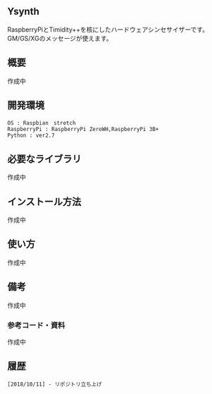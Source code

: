 ## Ysynth

RaspberryPiとTimidity++を核にしたハードウェアシンセサイザーです。GM/GS/XGのメッセージが使えます。

## 概要
作成中
## 開発環境
    OS : Raspbian　stretch
    RaspberryPi : RaspberryPi ZeroWH,RaspberryPi 3B+
    Python : ver2.7

## 必要なライブラリ
作成中

## インストール方法
作成中

## 使い方
作成中

## 備考
作成中

### 参考コード・資料
作成中
## 履歴
    [2018/10/11] - リポジトリ立ち上げ
